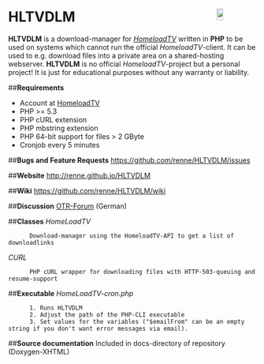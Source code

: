 HLTVDLM <a href="https://flattr.com/submit/auto?user_id=renne&url=http://renne.github.io/HLTVDLM&title=HLTVDLM&language=PHP&tags=github&category=software"><img src="http://api.flattr.com/button/flattr-badge-large.png" height="24em" width="16%" align="right"/></a>
=======

<b>HLTVDLM</b> is a download-manager for <a href="http://www.homeloadtv.com/" alt="HomeloadTV"><i>HomeloadTV</i></a> written in <b>PHP</b> to be used on systems which cannot run the official <i>HomeloadTV</i>-client.
It can be used to e.g. download files into a private area on a shared-hosting webserver.
<b>HLTVDLM</b> is no official <i>HomeloadTV</i>-project but a personal project! It is just for educational purposes without any warranty or liability.

##**Requirements**
* Account at [HomeloadTV](http://www.homeloadtv.com/)
* PHP >= 5.3
* PHP cURL extension
* PHP mbstring extension
* PHP 64-bit support for files > 2 GByte
* Cronjob every 5 minutes

##**Bugs and Feature Requests**
https://github.com/renne/HLTVDLM/issues

##**Website**
http://renne.github.io/HLTVDLM

##**Wiki**
https://github.com/renne/HLTVDLM/wiki

##**Discussion**
[OTR-Forum](http://www.otrforum.com/showthread.php?62869-Api&p=348681#post348681) (German)

##**Classes**
_HomeLoadTV_

          Download-manager using the HomeloadTV-API to get a list of downloadlinks
_CURL_

          PHP cURL wrapper for downloading files with HTTP-503-queuing and resume-support

##**Executable**
_HomeLoadTV-cron.php_

          1. Runs HLTVDLM
          2. Adjust the path of the PHP-CLI executable
          3. Set values for the variables ("$emailFrom" can be an empty string if you don't want error messages via email).


##**Source documentation**
Included in docs-directory of repository (Doxygen-XHTML)
